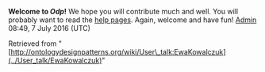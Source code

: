 __Welcome to _Odp_!__ We hope you will contribute much and well. 
You will probably want to read the [help pages](http://ontologydesignpatterns.org/wiki/Help:Contents "Help:Contents"). Again, welcome and have fun! [Admin](../User/ValentinaPresutti "User:ValentinaPresutti") 08:49, 7 July 2016 (UTC)





Retrieved from "[http://ontologydesignpatterns.org/wiki/User\_talk:EwaKowalczuk](../User_talk/EwaKowalczuk)"